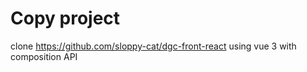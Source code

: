 # Copy project
clone https://github.com/sloppy-cat/dgc-front-react using vue 3 with composition API
